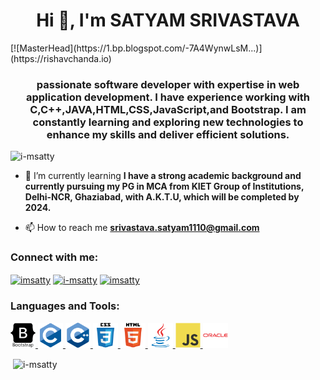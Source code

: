 <h1 align="center">Hi 👋, I'm SATYAM SRIVASTAVA</h1>	
<!---<img align="right" alt="Coding" width="400" src="WhatsApp Image 2023-05-24 at 19.43.38.jpg"-->
[![MasterHead](https://1.bp.blogspot.com/-7A4WynwLsM...)](https://rishavchanda.io)
<h3 align="center">passionate software developer with expertise in web application development. I have experience working with C,C++,JAVA,HTML,CSS,JavaScript,and Bootstrap. I am constantly learning and exploring new technologies to enhance my skills and deliver efficient solutions.</h3>

<p align="left"> <img src="https://komarev.com/ghpvc/?username=i-msatty&label=Profile%20views&color=0e75b6&style=flat" alt="i-msatty" /> </p>

- 🌱 I’m currently learning **I have a strong academic background and currently pursuing my PG in MCA from KIET Group of Institutions, Delhi-NCR, Ghaziabad, with A.K.T.U, which will be completed by 2024.**

- 📫 How to reach me **srivastava.satyam1110@gmail.com**

<h3 align="left">Connect with me:</h3>
<p align="left">
<a href="https://linkedin.com/in/imsatty" target="blank"><img align="center" src="https://raw.githubusercontent.com/rahuldkjain/github-profile-readme-generator/master/src/images/icons/Social/linked-in-alt.svg" alt="imsatty" height="30" width="40" /></a>
<a href="https://www.hackerrank.com/i-msatty" target="blank"><img align="center" src="https://raw.githubusercontent.com/rahuldkjain/github-profile-readme-generator/master/src/images/icons/Social/hackerrank.svg" alt="i-msatty" height="30" width="40" /></a>
<a href="https://www.leetcode.com/imsatty" target="blank"><img align="center" src="https://raw.githubusercontent.com/rahuldkjain/github-profile-readme-generator/master/src/images/icons/Social/leet-code.svg" alt="imsatty" height="30" width="40" /></a>
</p>

<h3 align="left">Languages and Tools:</h3>
<p align="left"> <a href="https://getbootstrap.com" target="_blank" rel="noreferrer"> <img src="https://raw.githubusercontent.com/devicons/devicon/master/icons/bootstrap/bootstrap-plain-wordmark.svg" alt="bootstrap" width="40" height="40"/> </a> <a href="https://www.cprogramming.com/" target="_blank" rel="noreferrer"> <img src="https://raw.githubusercontent.com/devicons/devicon/master/icons/c/c-original.svg" alt="c" width="40" height="40"/> </a> <a href="https://www.w3schools.com/cpp/" target="_blank" rel="noreferrer"> <img src="https://raw.githubusercontent.com/devicons/devicon/master/icons/cplusplus/cplusplus-original.svg" alt="cplusplus" width="40" height="40"/> </a> <a href="https://www.w3schools.com/css/" target="_blank" rel="noreferrer"> <img src="https://raw.githubusercontent.com/devicons/devicon/master/icons/css3/css3-original-wordmark.svg" alt="css3" width="40" height="40"/> </a> <a href="https://www.w3.org/html/" target="_blank" rel="noreferrer"> <img src="https://raw.githubusercontent.com/devicons/devicon/master/icons/html5/html5-original-wordmark.svg" alt="html5" width="40" height="40"/> </a> <a href="https://www.java.com" target="_blank" rel="noreferrer"> <img src="https://raw.githubusercontent.com/devicons/devicon/master/icons/java/java-original.svg" alt="java" width="40" height="40"/> </a> <a href="https://developer.mozilla.org/en-US/docs/Web/JavaScript" target="_blank" rel="noreferrer"> <img src="https://raw.githubusercontent.com/devicons/devicon/master/icons/javascript/javascript-original.svg" alt="javascript" width="40" height="40"/> </a> <a href="https://www.oracle.com/" target="_blank" rel="noreferrer"> <img src="https://raw.githubusercontent.com/devicons/devicon/master/icons/oracle/oracle-original.svg" alt="oracle" width="40" height="40"/> </a> </p>

<p>&nbsp;<img align="center" src="https://github-readme-stats.vercel.app/api?username=i-msatty&show_icons=true&locale=en" alt="i-msatty" /></p>
